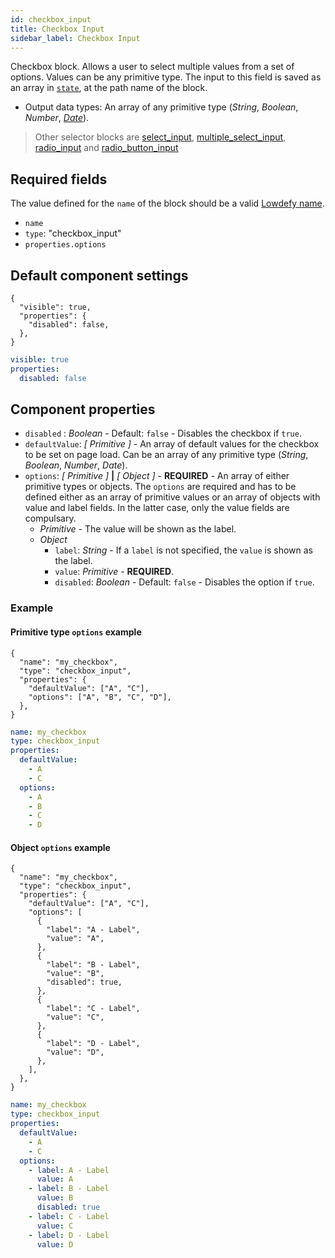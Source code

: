 ```yaml
---
id: checkbox_input
title: Checkbox Input
sidebar_label: Checkbox Input
---
```


Checkbox block. Allows a user to select multiple values from a set of options. Values can be any primitive type.
The input to this field is saved as an array in [`state`](concepts/state.md), at the path name of the block.

- Output data types: An array of any primitive type (_String_, _Boolean_, _Number_, [_Date_](date_input.md#date-type)).

> Other selector blocks are [select_input](select_input.md), [multiple_select_input](multiple_select_input.md), [radio_input](radio_input.md) and [radio_button_input](radio_button_input.md)

## Required fields

The value defined for the `name` of the block should be a valid [Lowdefy name](concepts/lowdefy-file.md#names-and-ids).

- `name`
- `type`: "checkbox_input"
- `properties.options`

## Default component settings

<!--DOCUSAURUS_CODE_TABS-->
<!--JSON-->

```json5
{
  "visible": true,
  "properties": {
    "disabled": false,
  },
}
```

<!--YAML-->

```yaml
visible: true
properties:
  disabled: false
```

<!--END_DOCUSAURUS_CODE_TABS-->

## Component properties

- `disabled` : _Boolean_ - Default: `false` - Disables the checkbox if `true`.
- `defaultValue`: _[ Primitive ]_ - An array of default values for the checkbox to be set on page load. Can be an array of any primitive type (_String_, _Boolean_, _Number_, _Date_).
- `options`: _[ Primitive ]_ **|** _[ Object ]_ - **REQUIRED** - An array of either primitive types or objects. The `options` are required and has to be defined either as an array of primitive values or an array of objects with value and label fields. In the latter case, only the value fields are compulsary.
  - _Primitive_ - The value will be shown as the label.
  - _Object_
    - `label`: _String_ - If a `label` is not specified, the `value` is shown as the label.
    - `value`: _Primitive_ - **REQUIRED**.
    - `disabled`: _Boolean_ - Default: `false` - Disables the option if `true`.

### Example

#### Primitive type `options` example

<!--DOCUSAURUS_CODE_TABS-->
<!--JSON-->

```json5
{
  "name": "my_checkbox",
  "type": "checkbox_input",
  "properties": {
    "defaultValue": ["A", "C"],
    "options": ["A", "B", "C", "D"],
  },
}
```

<!--YAML-->

```yaml
name: my_checkbox
type: checkbox_input
properties:
  defaultValue:
    - A
    - C
  options:
    - A
    - B
    - C
    - D
```

<!--END_DOCUSAURUS_CODE_TABS-->

#### Object `options` example

<!--DOCUSAURUS_CODE_TABS-->
<!--JSON-->

```json5
{
  "name": "my_checkbox",
  "type": "checkbox_input",
  "properties": {
    "defaultValue": ["A", "C"],
    "options": [
      {
        "label": "A - Label",
        "value": "A",
      },
      {
        "label": "B - Label",
        "value": "B",
        "disabled": true,
      },
      {
        "label": "C - Label",
        "value": "C",
      },
      {
        "label": "D - Label",
        "value": "D",
      },
    ],
  },
}
```

<!--YAML-->

```yaml
name: my_checkbox
type: checkbox_input
properties:
  defaultValue:
    - A
    - C
  options:
    - label: A - Label
      value: A
    - label: B - Label
      value: B
      disabled: true
    - label: C - Label
      value: C
    - label: D - Label
      value: D
```

<!--END_DOCUSAURUS_CODE_TABS-->
